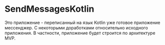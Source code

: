 # SendMessagesKotlin

Это приложение - переписанный на язык Kotlin уже готовое приложение мессенджер. 
С некоторыми доработками относительно исходного приложения. 
В частности, приложение будет строится по архитектуре MVP.

